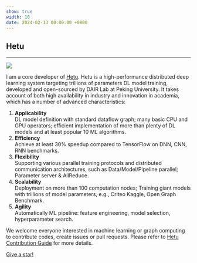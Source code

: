 ```yaml
---
show: true
width: 10
date: 2024-02-13 00:00:00 +0800
---
```


<div class="p-4">
    <h2>Hetu</h2>
    <hr />
    <div class="text-center">
        <img src="{{ 'assets/images/badges/hetu.png' | relative_url }}" class="img-fluid" style="max-width: 22%;">
    </div>
    <p>
    </p>
    <p>
        I am a core developer of <a href="https://github.com/PKU-DAIR/Hetu" target="_blank">Hetu</a>.
        Hetu is a high-performance distributed deep learning system targeting trillions of parameters DL model training, developed and open-sourced by DAIR Lab at Peking University. 
        It takes account of both high availability in industry and innovation in academia, which has a number of advanced characteristics:
    </p>
    <p>
        <ol>
            <li>
                <strong>Applicability</strong><br/>
                DL model definition with standard dataflow graph; many basic CPU and GPU operators; efficient implementation of more than plenty of DL models and at least popular 10 ML algorithms.
            </li>
            <li>
                <strong>Efficiency</strong><br/> 
                Achieve at least 30% speedup compared to TensorFlow on DNN, CNN, RNN benchmarks.
            </li>
            <li>
                <strong>Flexibility</strong><br/>
                Supporting various parallel training protocols and distributed communication architectures, such as Data/Model/Pipeline parallel; Parameter server & AllReduce.
            </li>
            <li>
                <strong>Scalability</strong><br/>
                Deployment on more than 100 computation nodes; Training giant models with trillions of model parameters, e.g., Criteo Kaggle, Open Graph Benchmark.
            </li>
            <li>
                <strong>Agility</strong><br/>
                Automatically ML pipeline: feature engineering, model selection, hyperparameter search.
            </li> 
        </ol>       
    </p>
    <p>
        We welcome everyone interested in machine learning or graph computing to contribute codes, create issues or pull requests. Please refer to <a href="https://github.com/PKU-DAIR/Hetu/blob/main/CONTRIBUTING.md" target="_blank">Hetu Contribution Guide</a> for more details.
    </p>
    <!-- <img data-src="https://api.star-history.com/svg?repos=PKU-DAIR/Hetu&type=Date" class="lazy w-100 rounded-top" src="{{ '/assets/images/empty_300x200.png' | relative_url }}"> -->
    <p class="card-text text-right"><a href="https://github.com/PKU-DAIR/Hetu" target="_blank">Give a star!</a></p>
</div>